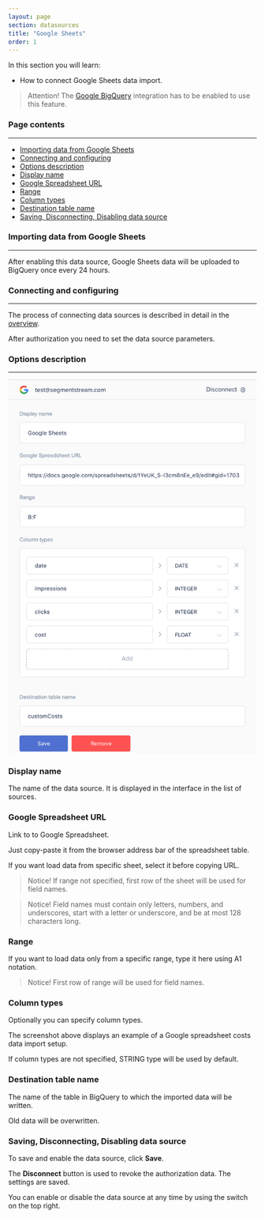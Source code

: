```yaml
---
layout: page
section: datasources
title: "Google Sheets"
order: 1
---
```


In this section you will learn:
* How to connect Google Sheets data import.

> Attention! The [Google BigQuery](/integrations/google-bigquery) integration has to be enabled to use this feature.

### Page contents
------
<ul class="page-navigation">
  <li><a href="#importing-data">Importing data from Google Sheets</a></li>
  <li><a href="#connecting-and-configuring">Connecting and configuring</a></li>
  <li><a href="#options-description">Options description</a></li>
  <li><a href="#display-name">Display name</a></li>
  <li><a href="#google-spreadsheet-url">Google Spreadsheet URL</a></li>
  <li><a href="#range">Range</a></li>
  <li><a href="#column-types">Column types</a></li>
  <li><a href="#destination-table-name">Destination table name</a></li>
  <li><a href="#saving-disconnecting-disabling">Saving, Disconnecting, Disabling data source</a></li>
</ul>

### <a name="importing-data"></a>Importing data from Google Sheets
------

After enabling this data source, Google Sheets data will be uploaded to BigQuery once every 24 hours.

### <a name="connecting-and-configuring"></a>Connecting and configuring
------

The process of connecting data sources is described in detail in the [overview](/datasources/index).

After authorization you need to set the data source parameters.

### <a name="options-description"></a>Options description
------
![](/img/google-sheets-1.png)

### <a name="display-name"></a>Display name
The name of the data source. It is displayed in the interface in the list of sources.

### <a name="google-spreadsheet-url"></a>Google Spreadsheet URL
Link to to Google Spreadsheet.

Just copy-paste it from the browser address bar of the spreadsheet table.

If you want load data from specific sheet, select it before copying URL.

> Notice! If range not specified, first row of the sheet will be used for field names.

> Notice! Field names must contain only letters, numbers, and underscores, start with a letter or underscore, and be at most 128 characters long.

### <a name="range"></a>Range
If you want to load data only from a specific range, type it here using A1 notation.

> Notice! First row of range will be used for field names.

### <a name="column-types"></a>Column types
Optionally you can specify column types.

The screenshot above displays an example of a Google spreadsheet costs data import setup.

If column types are not specified, STRING type will be used by default.

### <a name="destination-table-name"></a>Destination table name
The name of the table in BigQuery to which the imported data will be written.

Old data will be overwritten. 

### <a name="saving-disconnecting-disabling"></a>Saving, Disconnecting, Disabling data source
To save and enable the data source, click **Save**.

The **Disconnect** button is used to revoke the authorization data. The settings are saved.

You can enable or disable the data source at any time by using the switch on the top right.
